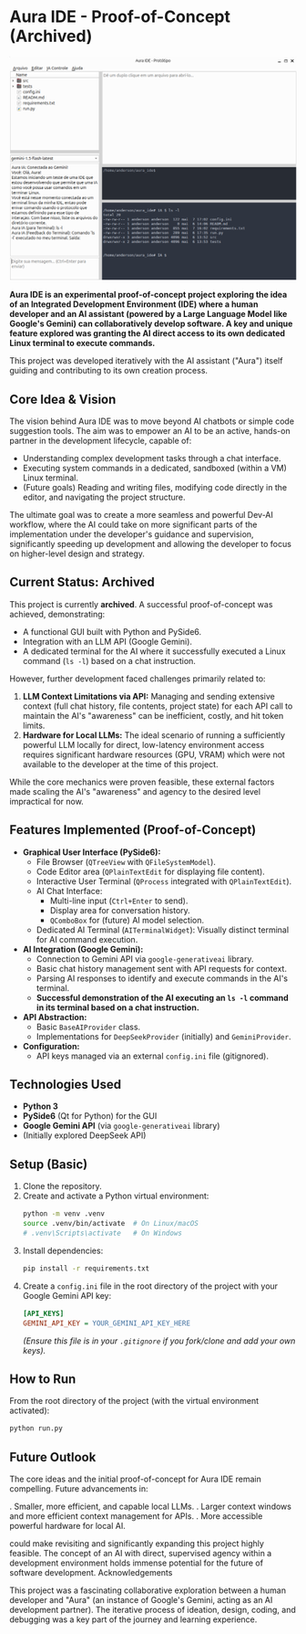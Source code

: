 # Aura IDE - Proof-of-Concept (Archived)

![Aura IDE in Action](docs/images/image.png)

**Aura IDE is an experimental proof-of-concept project exploring the idea of an Integrated Development Environment (IDE) where a human developer and an AI assistant (powered by a Large Language Model like Google's Gemini) can collaboratively develop software. A key and unique feature explored was granting the AI direct access to its own dedicated Linux terminal to execute commands.**

This project was developed iteratively with the AI assistant ("Aura") itself guiding and contributing to its own creation process.

## Core Idea & Vision

The vision behind Aura IDE was to move beyond AI chatbots or simple code suggestion tools. The aim was to empower an AI to be an active, hands-on partner in the development lifecycle, capable of:

*   Understanding complex development tasks through a chat interface.
*   Executing system commands in a dedicated, sandboxed (within a VM) Linux terminal.
*   (Future goals) Reading and writing files, modifying code directly in the editor, and navigating the project structure.

The ultimate goal was to create a more seamless and powerful Dev-AI workflow, where the AI could take on more significant parts of the implementation under the developer's guidance and supervision, significantly speeding up development and allowing the developer to focus on higher-level design and strategy.

## Current Status: Archived

This project is currently **archived**. A successful proof-of-concept was achieved, demonstrating:

*   A functional GUI built with Python and PySide6.
*   Integration with an LLM API (Google Gemini).
*   A dedicated terminal for the AI where it successfully executed a Linux command (`ls -l`) based on a chat instruction.

However, further development faced challenges primarily related to:

1.  **LLM Context Limitations via API:** Managing and sending extensive context (full chat history, file contents, project state) for each API call to maintain the AI's "awareness" can be inefficient, costly, and hit token limits.
2.  **Hardware for Local LLMs:** The ideal scenario of running a sufficiently powerful LLM locally for direct, low-latency environment access requires significant hardware resources (GPU, VRAM) which were not available to the developer at the time of this project.

While the core mechanics were proven feasible, these external factors made scaling the AI's "awareness" and agency to the desired level impractical for now.

## Features Implemented (Proof-of-Concept)

*   **Graphical User Interface (PySide6):**
    *   File Browser (`QTreeView` with `QFileSystemModel`).
    *   Code Editor area (`QPlainTextEdit` for displaying file content).
    *   Interactive User Terminal (`QProcess` integrated with `QPlainTextEdit`).
    *   AI Chat Interface:
        *   Multi-line input (`Ctrl+Enter` to send).
        *   Display area for conversation history.
        *   `QComboBox` for (future) AI model selection.
    *   Dedicated AI Terminal (`AITerminalWidget`): Visually distinct terminal for AI command execution.
*   **AI Integration (Google Gemini):**
    *   Connection to Gemini API via `google-generativeai` library.
    *   Basic chat history management sent with API requests for context.
    *   Parsing AI responses to identify and execute commands in the AI's terminal.
    *   **Successful demonstration of the AI executing an `ls -l` command in its terminal based on a chat instruction.**
*   **API Abstraction:**
    *   Basic `BaseAIProvider` class.
    *   Implementations for `DeepSeekProvider` (initially) and `GeminiProvider`.
*   **Configuration:**
    *   API keys managed via an external `config.ini` file (gitignored).

## Technologies Used

*   **Python 3**
*   **PySide6** (Qt for Python) for the GUI
*   **Google Gemini API** (via `google-generativeai` library)
*   (Initially explored DeepSeek API)

## Setup (Basic)

1.  Clone the repository.
2.  Create and activate a Python virtual environment:
    ```bash
    python -m venv .venv
    source .venv/bin/activate  # On Linux/macOS
    # .venv\Scripts\activate   # On Windows
    ```
3.  Install dependencies:
    ```bash
    pip install -r requirements.txt
    ```
4.  Create a `config.ini` file in the root directory of the project with your Google Gemini API key:
    ```ini
    [API_KEYS]
    GEMINI_API_KEY = YOUR_GEMINI_API_KEY_HERE
    ```
    *(Ensure this file is in your `.gitignore` if you fork/clone and add your own keys).*

## How to Run

From the root directory of the project (with the virtual environment activated):
```bash
python run.py

```

## Future Outlook

The core ideas and the initial proof-of-concept for Aura IDE remain compelling. Future advancements in:

. Smaller, more efficient, and capable local LLMs.
. Larger context windows and more efficient context management for APIs.
. More accessible powerful hardware for local AI.

could make revisiting and significantly expanding this project highly feasible. The concept of an AI with direct, supervised agency within a development environment holds immense potential for the future of software development.
Acknowledgements

This project was a fascinating collaborative exploration between a human developer and "Aura" (an instance of Google's Gemini, acting as an AI development partner). The iterative process of ideation, design, coding, and debugging was a key part of the journey and learning experience.